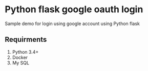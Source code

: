 # Python flask google oauth login

Sample demo for login using google account using Python flask

## Requirments

1. Python 3.4+
2. Docker
3. My SQL
